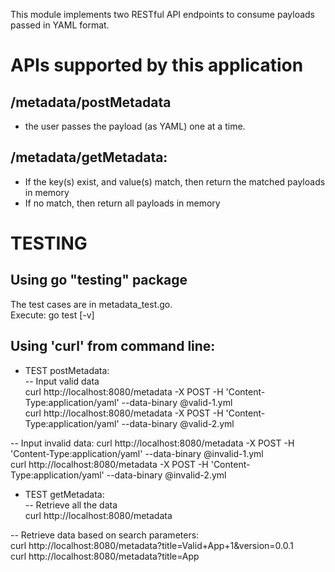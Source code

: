 This module implements two RESTful API endpoints to consume payloads passed in YAML format.

# APIs supported by this application
## /metadata/postMetadata
- the user passes the payload (as YAML) one at a time.


## /metadata/getMetadata: 
- If the key(s) exist, and value(s) match, then return the matched payloads in memory
- If no match, then return all payloads in memory

  
# TESTING

## Using go "testing" package  
The test cases are in metadata_test.go.  
Execute: go test [-v]

## Using 'curl' from command line:
- TEST postMetadata:   
--  Input valid data  
curl http://localhost:8080/metadata -X POST -H 'Content-Type:application/yaml' --data-binary @valid-1.yml  
curl http://localhost:8080/metadata -X POST -H 'Content-Type:application/yaml' --data-binary @valid-2.yml  

-- Input invalid data:
curl http://localhost:8080/metadata -X POST -H 'Content-Type:application/yaml' --data-binary @invalid-1.yml   
curl http://localhost:8080/metadata -X POST -H 'Content-Type:application/yaml' --data-binary @invalid-2.yml  

- TEST getMetadata:  
-- Retrieve all the data  
curl http://localhost:8080/metadata   

-- Retrieve data based on search parameters:   
curl http://localhost:8080/metadata?title=Valid+App+1\&version=0.0.1   
curl http://localhost:8080/metadata?title=App   



